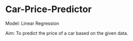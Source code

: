 # Car-Price-Predictor

Model: Linear Regression

Aim: To predict the price of a car based on the given data.
